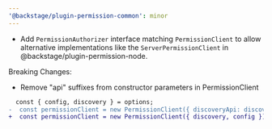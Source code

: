 ```yaml
---
'@backstage/plugin-permission-common': minor
---
```


- Add `PermissionAuthorizer` interface matching `PermissionClient` to allow alternative implementations like the `ServerPermissionClient` in @backstage/plugin-permission-node.

Breaking Changes:

- Remove "api" suffixes from constructor parameters in PermissionClient

```diff
  const { config, discovery } = options;
-  const permissionClient = new PermissionClient({ discoveryApi: discovery, configApi: config });
+  const permissionClient = new PermissionClient({ discovery, config });
```
